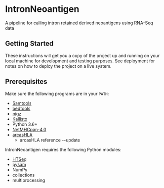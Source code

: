 # IntronNeoantigen
A pipeline for calling intron retained derived neoantigens using RNA-Seq data

##  Getting Started
These instructions will get you a copy of the project up and running on your local machine for development and testing purposes. See deployment for notes on how to deploy the project on a live system.

##  Prerequisites
Make sure the following programs are in your `PATH`:
- [Samtools](http://www.htslib.org/)
- [bedtools](http://bedtools.readthedocs.io/)
- [pigz](https://zlib.net/pigz/)
- [Kallisto](https://pachterlab.github.io/kallisto/)
- Python 3.6+
- [NetMHCpan-4.0](https://services.healthtech.dtu.dk/service.php?NetMHCpan-4.0)
- [arcasHLA](https://github.com/RabadanLab/arcasHLA)
    - arcasHLA reference --update

IntronNeoantigen requires the following Python modules:
- [HTSeq](https://pypi.org/project/HTSeq/)
- [pysam](https://pypi.org/project/pysam/)
- NumPy
- collections
- multiprocessing
